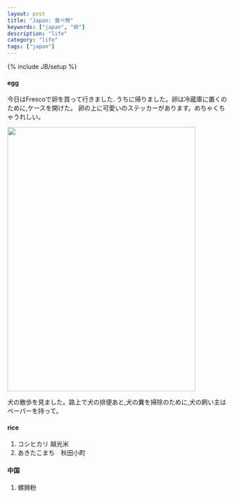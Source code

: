 ```yaml
---
layout: post
title: "Japan: 食べ物"
keywords: ["japan", "卵"]
description: "life"
category: "life"
tags: ["japan"]
---
```

{% include JB/setup %}



#### egg
今日はFrescoで卵を買って行きました. うちに帰りました。卵は冷蔵庫に置くのために,ケースを開けた。
卵の上に可愛いのステッカーがあります。めちゃくちゃうれしい。

<img src="{{IMAGE_PATH}}/egg.jpg" height="600" width="428" />

犬の散歩を見ました。路上で犬の排便あと,犬の糞を掃除のために,犬の飼い主はペーパーを持って。

####  rice
1. コシヒカリ 越光米　
2. あきたこまち　秋田小町 

#### 中国
1. 螺狮粉





